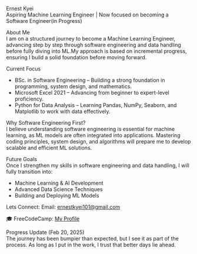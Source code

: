 Ernest Kyei  
Aspiring Machine Learning Engineer | Now focused on becoming a Software Engineer(in Progress)  

About Me  
I am on a structured journey to become a Machine Learning Engineer, advancing step by step through software engineering and data handling before fully diving into ML.My approach is based on incremental progress, ensuring I build a solid foundation before moving forward.  

 Current Focus  
- BSc. in Software Engineering – Building a strong foundation in programming, system design, and mathematics.  
- Microsoft Excel 2021 – Advancing from beginner to expert-level proficiency.  
- Python for Data Analysis – Learning Pandas, NumPy, Seaborn, and Matplotlib to work with data effectively.  

Why Software Engineering First?  
I believe understanding software engineering is essential for machine learning, as ML models are often integrated into applications. Mastering coding principles, system design, and algorithms will prepare me to develop scalable and efficient ML solutions.  

Future Goals  
Once I strengthen my skills in software engineering and data handling, I will fully transition into:  
* Machine Learning & AI Development  
* Advanced Data Science Techniques  
* Building and Deploying ML Models  

 Lets Connect: Email: ernestkyei101@gmail.com 
  
🎓 FreeCodeCamp: [My Profile](https://www.freecodecamp.org/kookyei)  

Progress Update (Feb 20, 2025)  
The journey has been bumpier than expected, but I see it as part of the process. As long as I put in the work, I trust that better days lie ahead.  

